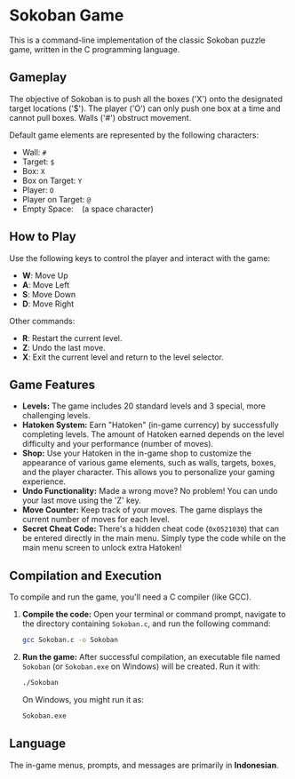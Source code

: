 # Sokoban Game

This is a command-line implementation of the classic Sokoban puzzle game, written in the C programming language.

## Gameplay

The objective of Sokoban is to push all the boxes ('X') onto the designated target locations ('$'). The player ('O') can only push one box at a time and cannot pull boxes. Walls ('#') obstruct movement.

Default game elements are represented by the following characters:
- Wall: `#`
- Target: `$`
- Box: `X`
- Box on Target: `Y`
- Player: `O`
- Player on Target: `@`
- Empty Space: ` ` (a space character)

## How to Play

Use the following keys to control the player and interact with the game:

- **W**: Move Up
- **A**: Move Left
- **S**: Move Down
- **D**: Move Right

Other commands:
- **R**: Restart the current level.
- **Z**: Undo the last move.
- **X**: Exit the current level and return to the level selector.

## Game Features

- **Levels:** The game includes 20 standard levels and 3 special, more challenging levels.
- **Hatoken System:** Earn "Hatoken" (in-game currency) by successfully completing levels. The amount of Hatoken earned depends on the level difficulty and your performance (number of moves).
- **Shop:** Use your Hatoken in the in-game shop to customize the appearance of various game elements, such as walls, targets, boxes, and the player character. This allows you to personalize your gaming experience.
- **Undo Functionality:** Made a wrong move? No problem! You can undo your last move using the 'Z' key.
- **Move Counter:** Keep track of your moves. The game displays the current number of moves for each level.
- **Secret Cheat Code:** There's a hidden cheat code (`0x0521030`) that can be entered directly in the main menu. Simply type the code while on the main menu screen to unlock extra Hatoken!

## Compilation and Execution

To compile and run the game, you'll need a C compiler (like GCC).

1.  **Compile the code:**
    Open your terminal or command prompt, navigate to the directory containing `Sokoban.c`, and run the following command:
    ```bash
    gcc Sokoban.c -o Sokoban
    ```
2.  **Run the game:**
    After successful compilation, an executable file named `Sokoban` (or `Sokoban.exe` on Windows) will be created. Run it with:
    ```bash
    ./Sokoban
    ```
    On Windows, you might run it as:
    ```bash
    Sokoban.exe
    ```

## Language

The in-game menus, prompts, and messages are primarily in **Indonesian**.
